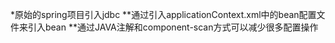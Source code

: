 *原始的spring项目引入jdbc
**通过引入applicationContext.xml中的bean配置文件来引入bean
**通过JAVA注解和component-scan方式可以减少很多配置操作